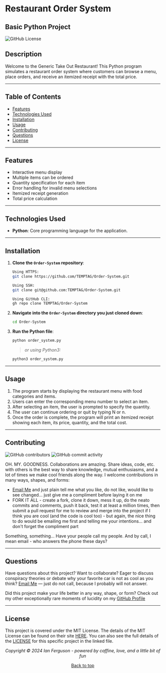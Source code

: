 ## <a name="top"></a>

# Restaurant Order System

## **Basic Python Project**

![GitHub License](https://img.shields.io/github/license/TEMPTAG/Order-System?label=License)

## Description

Welcome to the Generic Take Out Restaurant! This Python program simulates a restaurant order system where customers can browse a menu, place orders, and receive an itemized receipt with the total price.

---

## Table of Contents

- [Features](#features)
- [Technologies Used](#technologies-used)
- [Installation](#installation)
- [Usage](#usage)
- [Contributing](#contributing)
- [Questions](#questions)
- [License](#license)

---

## Features

- Interactive menu display
- Multiple items can be ordered
- Quantity specification for each item
- Error handling for invalid menu selections
- Itemized receipt generation
- Total price calculation

---

## Technologies Used

- **Python**: Core programming language for the application.

---

## Installation

1. **Clone the `Order-System` repository**:

   ```bash
   Using HTTPS:
   git clone https://github.com/TEMPTAG/Order-System.git

   Using SSH:
   git clone git@github.com:TEMPTAG/Order-System.git

   Using GitHub CLI:
   gh repo clone TEMPTAG/Order-System
   ```

2. **Navigate into the `Order-System` directory you just cloned down**:

   ```bash
   cd Order-System
   ```

3. **Run the Python file**:

   ```bash
   python order_system.py
   ```

   > _or using Python3:_

   ```bash
   python3 order_system.py
   ```

---

## Usage

1. The program starts by displaying the restaurant menu with food categories and items.
2. Users can enter the corresponding menu number to select an item.
3. After selecting an item, the user is prompted to specify the quantity.
4. The user can continue ordering or quit by typing N or n.
5. Once the order is complete, the program will print an itemized receipt showing each item, its price, quantity, and the total cost.

---

## Contributing

![GitHub contributors](https://img.shields.io/github/contributors/TEMPTAG/Tech-Quiz?color=green) ![GitHub commit activity](https://img.shields.io/github/commit-activity/t/TEMPTAG/Tech-Quiz)

OH. MY. GOODNESS. Collaborations are amazing. Share ideas, code, etc. with others is the best way to share knowledge, mutual enthusiasms, and a lot of times we make cool friends along the way. I welcome contributions in many ways, shapes, and forms:

- [Email Me](mailto:iansterlingferguson@gmail.com) and just plain tell me what you like, do not like, would like to see changed... just give me a compliment before laying it on me
- FORK IT ALL - create a fork, clone it down, mess it up, do the neato commits and comments, push it back, test it at least a million times, then submit a pull request for me to review and merge into the project if I think you are cool (and the code is cool too) - but again, the nice thing to do would be emailing me first and telling me your intentions... and don't forget the compliment part

Something, something... Have your people call my people. And by call, I mean email - who answers the phone these days?

---

## Questions

Have questions about this project? Want to collaborate? Eager to discuss conspiracy theories or debate why your favorite car is not as cool as you think? [Email Me](mailto:iansterlingferguson@gmail.com) — just do not call, because I probably will not answer.

Did this project make your life better in any way, shape, or form? Check out my other exceptionally rare moments of lucidity on my [GitHub Profile](https://github.com/TEMPTAG)

---

## License

This project is covered under the MIT License. The details of the MIT License can be found on their site [HERE](https://opensource.org/licenses/MIT). You can also see the full details of the [LICENSE](./LICENSE) for this specific project in the linked file.

<div align="center">
<em>Copyright © 2024 Ian Ferguson - powered by caffine, love, and a little bit of fun</em>

[Back to top](#top)
